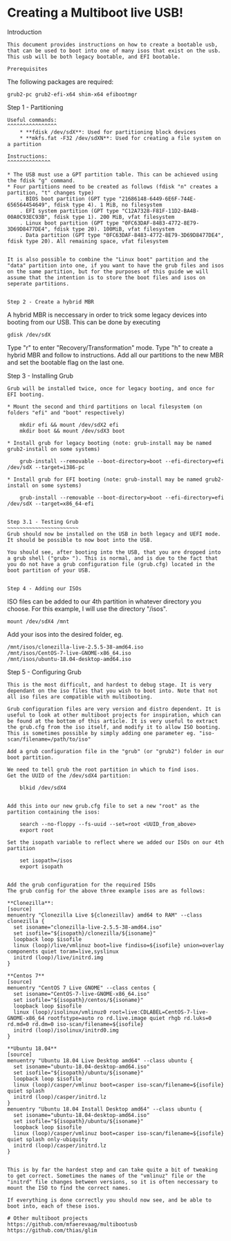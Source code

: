 # Creating a Multiboot live USB!

Introduction
~~~~~~~~~~~~
This document provides instructions on how to create a bootable usb, that can be used to boot into one of many isos that exist on the usb. This usb will be both legacy bootable, and EFI bootable.

Prerequisites
~~~~~~~~~~~~~

The following packages are required:

    grub2-pc grub2-efi-x64 shim-x64 efibootmgr


Step 1 - Partitioning
~~~~~~~~~~~~~~~~~~~~~
Useful commands:
^^^^^^^^^^^^^^^^
    * **fdisk /dev/sdX**: Used for partitioning block devices
    * **mkfs.fat -F32 /dev/sdXN**: Used for creating a file system on a partition
    
Instructions:
^^^^^^^^^^^^^^

* The USB must use a GPT partition table. This can be achieved using the fdisk "g" command.
* Four partitions need to be created as follows (fdisk "n" creates a partition, "t" changes type)
    . BIOS boot partition (GPT type "21686148-6449-6E6F-744E-656564454649", fdisk type 4). 1 MiB, no filesystem
    . EFI system partition (GPT type "C12A7328-F81F-11D2-BA4B-00A0C93EC93B", fdisk type 1). 200 MiB, vfat filesystem
    . Linux boot partition (GPT type "0FC63DAF-8483-4772-8E79-3D69D8477DE4", fdisk type 20). 100MiB, vfat filesystem
    . Data partition (GPT type "0FC63DAF-8483-4772-8E79-3D69D8477DE4", fdisk type 20). All remaining space, vfat filesystem
    
    
It is also possible to combine the "Linux boot" partition and the "data" partition into one, if you want to have the grub files and isos on the same partition, but for the purposes of this guide we will assume that the intention is to store the boot files and isos on seperate partitions.


Step 2 - Create a hybrid MBR
~~~~~~~~~~~~~~~~~~~~~~~~
A hybrid MBR is neccessary in order to trick some legacy devices into booting from our USB. This can be done by executing 

    gdisk /dev/sdX
    
Type "r" to enter "Recovery/Transformation" mode.
Type "h" to create a hybrid MBR and follow to instructions. Add all our partitions to the new MBR and set the bootable flag on the last one.


Step 3 - Installing Grub
~~~~~~~~~~~~~~~~~~~~~~~~
Grub will be installed twice, once for legacy booting, and once for EFI booting. 

* Mount the second and third partitions on local filesystem (on folders "efi" and "boot" respectively)
    
    mkdir efi && mount /dev/sdX2 efi
    mkdir boot && mount /dev/sdX3 boot
    
* Install grub for legacy booting (note: grub-install may be named grub2-install on some systems)

    grub-install --removable --boot-directory=boot --efi-directory=efi /dev/sdX --target=i386-pc
    
* Install grub for EFI booting (note: grub-install may be named grub2-install on some systems)

    grub-install --removable --boot-directory=boot --efi-directory=efi /dev/sdX --target=x86_64-efi


Step 3.1 - Testing Grub
~~~~~~~~~~~~~~~~~~~~~~~
Grub should now be installed on the USB in both legacy and UEFI mode. It should be possible to now boot into the USB.

You should see, after booting into the USB, that you are dropped into a grub shell ("grub> "). This is normal, and is due to the fact that you do not have a grub configuration file (grub.cfg) located in the boot partition of your USB.


Step 4 - Adding our ISOs
~~~~~~~~~~~~~~~~~~~~~~~~~

ISO files can be added to our 4th partition in whatever directory you choose. For this example, I will use the directory "/isos".

    mount /dev/sdX4 /mnt

Add your isos into the desired folder, eg.

    /mnt/isos/clonezilla-live-2.5.5-38-amd64.iso
    /mnt/isos/CentOS-7-live-GNOME-x86_64.iso
    /mnt/isos/ubuntu-18.04-desktop-amd64.iso


Step 5 - Configuring Grub
~~~~~~~~~~~~~~~~~~~~~~~~~
This is the most difficult, and hardest to debug stage. It is very dependant on the iso files that you wish to boot into. Note that not all iso files are compatible with multibooting.

Grub configuration files are very version and distro dependent. It is useful to look at other multiboot projects for inspiration, which can be found at the bottom of this article. It is very useful to extract the grub.cfg from the iso itself, and modify it to allow ISO booting. This is sometimes possible by simply adding one parameter eg. "iso-scan/filename=/path/to/iso"
    
Add a grub configuration file in the "grub" (or "grub2") folder in our boot partition.     

We need to tell grub the root partition in which to find isos. 
Get the UUID of the /dev/sdX4 partition:

    blkid /dev/sdX4
    
    
Add this into our new grub.cfg file to set a new "root" as the partition containing the isos:

    search --no-floppy --fs-uuid --set=root <UUID_from_above>
    export root
    
Set the isopath variable to reflect where we added our ISOs on our 4th partition

    set isopath=/isos
    export isopath
 
    
Add the grub configuration for the required ISOs
The grub config for the above three example isos are as follows:

**Clonezilla**:
[source]
menuentry "Clonezilla Live ${clonezillav} amd64 to RAM" --class clonezilla {
  set isoname="clonezilla-live-2.5.5-38-amd64.iso"
  set isofile="${isopath}/clonezilla/${isoname}"
  loopback loop $isofile
  linux (loop)/live/vmlinuz boot=live findiso=${isofile} union=overlay components quiet toram=live,syslinux
  initrd (loop)/live/initrd.img
}

**Centos 7**
[source]
menuentry "CentOS 7 Live GNOME" --class centos {
  set isoname="CentOS-7-live-GNOME-x86_64.iso"
  set isofile="${isopath}/centos/${isoname}"
  loopback loop $isofile
  linux (loop)/isolinux/vmlinuz0 root=live:CDLABEL=CentOS-7-live-GNOME-x86_64 rootfstype=auto ro rd.live.image quiet rhgb rd.luks=0 rd.md=0 rd.dm=0 iso-scan/filename=${isofile}
  initrd (loop)/isolinux/initrd0.img
}

**Ubuntu 18.04**
[source]
menuentry "Ubuntu 18.04 Live Desktop amd64" --class ubuntu {
  set isoname="ubuntu-18.04-desktop-amd64.iso"
  set isofile="${isopath}/ubuntu/${isoname}"
  loopback loop $isofile
  linux (loop)/casper/vmlinuz boot=casper iso-scan/filename=${isofile} quiet splash
  initrd (loop)/casper/initrd.lz
}
menuentry "Ubuntu 18.04 Install Desktop amd64" --class ubuntu {
  set isoname="ubuntu-18.04-desktop-amd64.iso"
  set isofile="${isopath}/ubuntu/${isoname}"
  loopback loop $isofile
  linux (loop)/casper/vmlinuz boot=casper iso-scan/filename=${isofile} quiet splash only-ubiquity
  initrd (loop)/casper/initrd.lz
}


This is by far the hardest step and can take quite a bit of tweaking to get correct. Sometimes the names of the "vmlinuz" file or the "initrd" file changes between versions, so it is often neccessary to mount the ISO to find the correct names.

If everything is done correctly you should now see, and be able to boot into, each of these isos.

# Other multiboot projects
https://github.com/mfaerevaag/multibootusb
https://github.com/thias/glim
